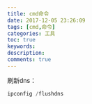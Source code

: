 ```yaml
---
title: cmd命令
date: 2017-12-05 23:26:09
tags: [cmd,命令]
categories: 工具
toc: true
keywords:
description:
comments: true
---
```


刷新dns：

```c
ipconfig /flushdns
```

